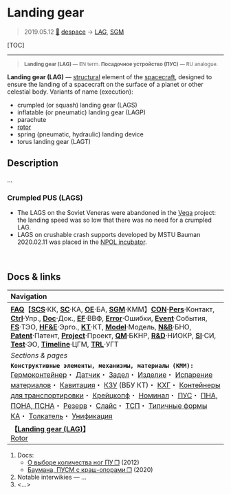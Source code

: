 # Landing gear
> 2019.05.12 [🚀](../index/index.md) [despace](index.md) → [LAG](lag.md), [SGM](sgm.md)

[TOC]

---

> <small>**Landing gear (LAG)** — EN term. **Посадочное устройство (ПУС)** — RU analogue.</small>

**Landing gear (LAG)** — [structural](sgm.md) element of the [spacecraft](sc.md), designed to ensure the landing of a spacecraft on the surface of a planet or other celestial body. Variants of name (execution):

   - crumpled (or squash) landing gear (LAGS)
   - inflatable (or pneumatic) landing gear (LAGP)
   - parachute
   - [rotor](rotor.md)
   - spring (pneumatic, hydraulic) landing device
   - torus landing gear (LAGT)



## Description
...


### Crumpled PUS (LAGS)

   - The LAGS on the Soviet Veneras were abandoned in the [Vega](vega_1_2.md) project: the landing speed was so low that there was no need for a crumpled LAG.
   - LAGS on crushable crash supports developed by MSTU Bauman 2020.02.11 was placed in the [NPOL incubator](project.md).



<p style="page-break-after:always"> </p>

## Docs & links
|Navigation|
|:--|
|**[FAQ](faq.md)**【**[SCS](scs.md)**·КК, **[SC](sc.md)**·КА, **[OE](oe.md)**·БА, **[SGM](sgm.md)**·КММ】**[CON](contact.md)·[Pers](person.md)**·Контакт, **[Ctrl](control.md)**·Упр., **[Doc](doc.md)**·Док., **[EF](ef.md)**·ВВФ, **[Error](error.md)**·Ошибки, **[Event](event.md)**·События, **[FS](fs.md)**·ТЭО, **[HF&E](hfe.md)**·Эрго., **[KT](kt.md)**·КТ, **[Model](model.md)**·Модель, **[N&B](nnb.md)**·БНО, **[Patent](патент.md)**·Патент, **[Project](project.md)**·Проект, **[QM](qm.md)**·БКНР, **[R&D](rnd.md)**·НИОКР, **[SI](si.md)**·СИ, **[Test](test.md)**·ЭО, **[Timeline](timeline.md)**·ЦГМ, **[TRL](trl.md)**·УГТ|
|*Sections & pages*|
|**`Конструктивные элементы, механизмы, материалы (КММ):`**<br> [Гермоконтейнер](гермоконтейнер.md)・ [Датчик](sensor.md)・ [Задел](margin.md)・ [Изделие](unit.md)・ [Испарение материалов](mat_sublime.md)・ [Кавитация](cavitation.md)・ [КЗУ](cinu.md) (ВБУ КТ)・ [КХГ](cgs.md)・ [Контейнеры для транспортировки](ship_contain.md)・ [Крейцкопф](crosshead.md)・ [Номинал](nominal.md)・ [ПУС](lag.md)・ [ПНА, ПОНА, ПСНА](devd.md)・ [Резерв](reserve.md)・ [Слайс](слайс.md)・ [ТСП](tsp.md)・ [Типичные формы КА](sc.md)・ [Толкатель](толкатель.md)・ [Унификация](commonality.md)|
|**【[Landing gear (LAG)](lag.md)】**<br> [Rotor](rotor.md)|

   1. Docs:
      - [О выборе количества ног ПУ ❐](f/lag/pust_o_vibore_kolichestva_nog.djvu) (2012)
      - [Баумана, ПУСМ с краш-опорами ❐](f/lag/lags_2020baumana.pdf) (2020)
   1. Notable interwikies — …
   1. <…>
